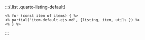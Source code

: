:::{.list .quarto-listing-default}
``````{=html}
<% for (const item of items) { %>
<% partial('item-default.ejs.md', {listing, item, utils }) %>
<% } %>
``````
:::

